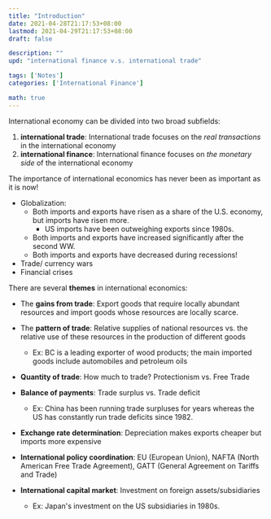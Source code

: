 ```yaml
---
title: "Introduction"
date: 2021-04-28T21:17:53+08:00
lastmod: 2021-04-29T21:17:53+08:00
draft: false

description: ""
upd: "international finance v.s. international trade"

tags: ['Notes']
categories: ['International Finance']

math: true
---
```


International economy can be divided into two broad subfields:

1. **international trade**: International trade focuses on the *real transactions* in the international economy
2. **international finance**: International finance focuses on *the monetary side* of the international economy

The importance of international economics has never been as important as it is now!

- Globalization: 
    - Both imports and exports have risen as a share of the U.S. economy, but imports have risen more.
        - US imports have been outweighing exports since 1980s.
    - Both imports and exports have increased significantly after the second WW.
    - Both imports and exports have decreased during recessions!
- Trade/ currency wars
- Financial crises

There are several **themes** in international economics:

- The **gains from trade**: Export goods that require locally abundant resources and import goods whose resources are locally scarce.
- The **pattern of trade**: Relative supplies of national resources vs. the relative use of these resources in the production of different goods
    - Ex: BC is a leading exporter of wood products; the main imported goods include automobiles and petroleum oils
- **Quantity of trade**: How much to trade? Protectionism vs. Free Trade
- **Balance of payments**: Trade surplus vs. Trade deficit

    - Ex: China has been running trade surpluses for years whereas the US has constantly run trade deficits since 1982.
- **Exchange rate determination**: Depreciation makes exports cheaper but imports more expensive
- **International policy coordination**: EU (European Union), NAFTA (North American Free Trade Agreement), GATT (General Agreement on Tariffs and Trade)
- **International capital market**: Investment on foreign assets/subsidiaries
    - Ex: Japan's investment on the US subsidiaries in 1980s.

